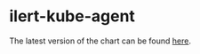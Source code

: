 # ilert-kube-agent

The latest version of the chart can be found [here](https://github.com/iLert/charts/tree/master/charts/ilert-kube-agent).
